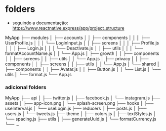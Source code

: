 # folders

- seguindo a documentação: https://www.reactnative.express/app/project_structure

MyApp
├── modules
│ ├── accounts
│ │ ├── components
│ │ │ ├── UserProfile.js
│ │ │ └── LoginInput.js
│ │ ├── screens
│ │ │ ├── Profile.js
│ │ │ ├── Login.js
│ │ │ └── Deactivate.js
│ │ ├── utils
│ │ │ └── formatAccountName.js
│ │ └── App.js
│ ├── growth
│ │ ├── components
│ │ ├── screens
│ │ ├── utils
│ │ └── App.js
│ ├── privacy
│ │ ├── components
│ │ ├── screens
│ │ ├── utils
│ │ └── App.js
│ └── shared
│ ├── components
│ │ ├── Avatar.js
│ │ ├── Button.js
│ │ └── List.js
│ └── utils
│ └── format.js
└── App.js

### adicional folders

MyApp
├── api
│ ├── twitter.js
│ ├── facebook.js
│ └── instagram.js
├── assets
│ ├── app-icon.png
│ └── splash-screen.png
├── hooks
│ ├── useInterval.js
│ └── useLogin.js
├── reducers
│ ├── posts.js
│ ├── users.js
│ └── tweets.js
├── theme
│ ├── colors.js
│ ├── textStyles.js
│ └── spacing.js
├── utils
│ ├── generateUuid.js
│ └── formatCurrency.js
└── ...

